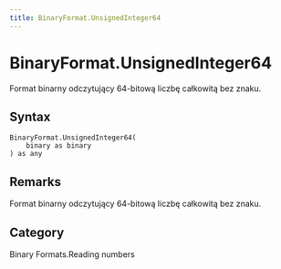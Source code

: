 ```yaml
---
title: BinaryFormat.UnsignedInteger64
---
```


# BinaryFormat.UnsignedInteger64


Format binarny odczytujący 64-bitową liczbę całkowitą bez znaku.


## Syntax

```powerquery
BinaryFormat.UnsignedInteger64(
    binary as binary
) as any
```


## Remarks

Format binarny odczytujący 64-bitową liczbę całkowitą bez znaku.



## Category
Binary Formats.Reading numbers
